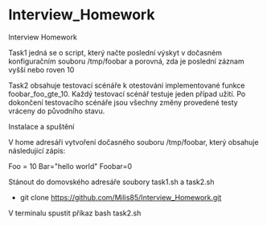 # Interview_Homework
Interview Homework


Task1
jedná se o script, který načte poslední výskyt v dočasném konfiguračním souboru /tmp/foobar a porovná,
zda je poslední záznam vyšší nebo roven 10

Task2
obsahuje testovací scénáře k otestování implementované funkce foobar_foo_gte_10. 
Každý testovací scénář testuje jeden případ užití. 
Po dokončení testovacího scénáře jsou všechny změny provedené testy vráceny do původního stavu.


Instalace a spuštění

V home adresáři vytvoření dočasného souboru /tmp/foobar, který obsahuje následující zápis:

Foo = 10
Bar="hello world"
Foobar=0

Stánout do domovského adresáře soubory task1.sh a task2.sh 
 - git clone https://github.com/Milis85/Interview_Homework.git

V terminalu spustit příkaz bash task2.sh

